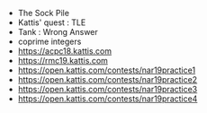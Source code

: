 * The Sock Pile
* Kattis' quest		: 	TLE
* Tank				:	Wrong Answer
* coprime integers
* https://acpc18.kattis.com
* https://rmc19.kattis.com
* https://open.kattis.com/contests/nar19practice1
* https://open.kattis.com/contests/nar19practice2
* https://open.kattis.com/contests/nar19practice3
* https://open.kattis.com/contests/nar19practice4

